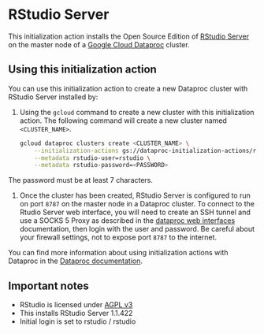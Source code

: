 # RStudio Server

This initialization action installs the Open Source Edition of [RStudio Server](https://www.rstudio.com/products/rstudio/#Server) on the master node of a [Google Cloud Dataproc](https://cloud.google.com/dataproc) cluster.

## Using this initialization action
You can use this initialization action to create a new Dataproc cluster with RStudio Server installed by:

1. Using the `gcloud` command to create a new cluster with this initialization action. The following command will create a new cluster named `<CLUSTER_NAME>`.

    ```bash
    gcloud dataproc clusters create <CLUSTER_NAME> \
        --initialization-actions gs://dataproc-initialization-actions/rstudio/rstudio.sh \
        --metadata rstudio-user=rstudio \
        --metadata rstudio-password=<PASSWORD>
    ```

The password must be at least 7 characters.

1. Once the cluster has been created, RStudio Server is configured to run on port `8787` on the master node in a Dataproc cluster. To connect to the Rtudio Server web interface, you will need to create an SSH tunnel and use a SOCKS 5 Proxy as described in the [dataproc web interfaces](https://cloud.google.com/dataproc/cluster-web-interfaces) documentation, then login with the user and password. Be careful about your firewall settings, not to expose port `8787` to the internet.

You can find more information about using initialization actions with Dataproc in the [Dataproc documentation](https://cloud.google.com/dataproc/init-actions).

## Important notes
* RStudio is licensed under [AGPL v3](https://www.gnu.org/licenses/agpl-3.0-standalone.html)
* This installs RStudio Server 1.1.422
* Initial login is set to rstudio / rstudio
